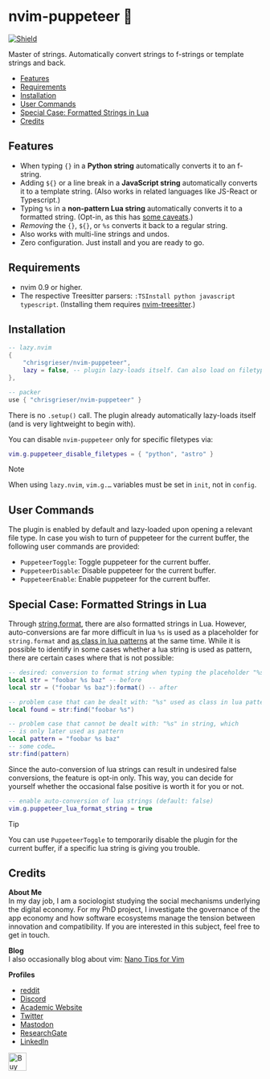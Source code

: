 <!-- LTeX: enabled=false -->
# nvim-puppeteer 🎎
<!-- LTeX: enabled=true -->
<a href="https://dotfyle.com/plugins/chrisgrieser/nvim-puppeteer">
<img alt="Shield" src="https://dotfyle.com/plugins/chrisgrieser/nvim-puppeteer/shield"/></a>

Master of strings. Automatically convert strings to f-strings or template
strings and back.

<!-- toc -->

- [Features](#features)
- [Requirements](#requirements)
- [Installation](#installation)
- [User Commands](#user-commands)
- [Special Case: Formatted Strings in Lua](#special-case-formatted-strings-in-lua)
- [Credits](#credits)

<!-- tocstop -->

## Features
- When typing `{}` in a **Python string** automatically converts it to an f-string.
- Adding `${}` or a line break in a **JavaScript string** automatically converts
  it to a template string. (Also works in related languages like JS-React or
  Typescript.)
- Typing `%s` in a **non-pattern Lua string** automatically converts it to a
  formatted string. (Opt-in, as this has [some
  caveats](#special-case-formatted-strings-in-lua).)
- *Removing* the `{}`, `${}`, or `%s` converts it back to a regular string.
- Also works with multi-line strings and undos.
- Zero configuration. Just install and you are ready to go.

## Requirements
- nvim 0.9 or higher.
- The respective Treesitter parsers: `:TSInstall python javascript typescript`.
  (Installing them requires
  [nvim-treesitter](https://github.com/nvim-treesitter/nvim-treesitter).)

## Installation

```lua
-- lazy.nvim
{ 
	"chrisgrieser/nvim-puppeteer",
	lazy = false, -- plugin lazy-loads itself. Can also load on filetypes.
},

-- packer
use { "chrisgrieser/nvim-puppeteer" }
```

There is no `.setup()` call. The plugin already automatically lazy-loads itself 
(and is very lightweight to begin with).

You can disable `nvim-puppeteer` only for specific filetypes via:

```lua
vim.g.puppeteer_disable_filetypes = { "python", "astro" }
```

> [!NOTE]
> When using `lazy.nvim`, `vim.g.…` variables must be set in `init`, not in
> `config`.

## User Commands
The plugin is enabled by default and lazy-loaded upon opening a relevant file type.
In case you wish to turn of puppeteer for the current buffer, the following user
commands are provided:

- `PuppeteerToggle`: Toggle puppeteer for the current buffer.
- `PuppeteerDisable`: Disable puppeteer for the current buffer.
- `PuppeteerEnable`: Enable puppeteer for the current buffer.

## Special Case: Formatted Strings in Lua
Through
[string.format](https://www.lua.org/manual/5.4/manual.html#pdf-string.format),
there are also formatted strings in Lua. However, auto-conversions are far more
difficult in lua `%s` is used as a placeholder for `string.format` and [as class
in lua patterns](https://www.lua.org/manual/5.4/manual.html#6.4.1) at the same
time. While it is possible to identify in some cases whether a lua string is
used as pattern, there are certain cases where that is not possible:

```lua
-- desired: conversion to format string when typing the placeholder "%s"
local str = "foobar %s baz" -- before
local str = ("foobar %s baz"):format() -- after

-- problem case that can be dealt with: "%s" used as class in lua pattern
local found = str:find("foobar %s")

-- problem case that cannot be dealt with: "%s" in string, which
-- is only later used as pattern
local pattern = "foobar %s baz"
-- some code…
str:find(pattern)
```

Since the auto-conversion of lua strings can result in undesired false
conversions, the feature is opt-in only. This way, you can decide for yourself
whether the occasional false positive is worth it for you or not.

```lua
-- enable auto-conversion of lua strings (default: false)
vim.g.puppeteer_lua_format_string = true
```

> [!TIP]
> You can use `PuppeteerToggle` to temporarily disable the plugin for the
> current buffer, if a specific lua string is giving you trouble. 

<!-- vale Google.FirstPerson = NO -->
## Credits
**About Me**  
In my day job, I am a sociologist studying the social mechanisms underlying the
digital economy. For my PhD project, I investigate the governance of the app
economy and how software ecosystems manage the tension between innovation and
compatibility. If you are interested in this subject, feel free to get in touch.

**Blog**  
I also occasionally blog about vim: [Nano Tips for Vim](https://nanotipsforvim.prose.sh)

**Profiles**  
- [reddit](https://www.reddit.com/user/pseudometapseudo)
- [Discord](https://discordapp.com/users/462774483044794368/)
- [Academic Website](https://chris-grieser.de/)
- [Twitter](https://twitter.com/pseudo_meta)
- [Mastodon](https://pkm.social/@pseudometa)
- [ResearchGate](https://www.researchgate.net/profile/Christopher-Grieser)
- [LinkedIn](https://www.linkedin.com/in/christopher-grieser-ba693b17a/)

<a href='https://ko-fi.com/Y8Y86SQ91' target='_blank'><img height='36'
style='border:0px;height:36px;' src='https://cdn.ko-fi.com/cdn/kofi1.png?v=3'
border='0' alt='Buy Me a Coffee at ko-fi.com' /></a>
